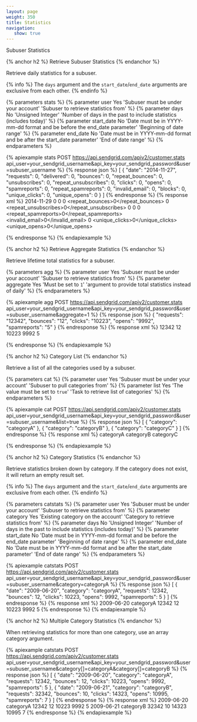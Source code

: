 ```yaml
---
layout: page
weight: 350
title: Statistics
navigation:
   show: true
---
```


Subuser Statistics

{% anchor h2 %}
Retrieve Subuser Statistics 
{% endanchor %}

Retrieve daily statistics for a subuser.

{% info %}
The <code>days</code> argument and the <code>start_date</code>/<code>end_date</code> arguments are exclusive from each other.
{% endinfo %}

{% parameters stats %}
 {% parameter user Yes 'Subuser must be under your account' 'Subuser to retrieve statistics from' %}
 {% parameter days No 'Unsigned Integer' 'Number of days in the past to include statistics (includes today)' %}
 {% parameter start_date No 'Date must be in YYYY-mm-dd format and be before the end_date parameter' 'Beginning of date range' %}
 {% parameter end_date No 'Date must be in YYYY-mm-dd format and be after the start_date parameter' 'End of date range' %}
{% endparameters %}

{% apiexample stats POST https://api.sendgrid.com/apiv2/customer.stats api_user=your_sendgrid_username&api_key=your_sendgrid_password&user=subuser_username %}
  {% response json %}
[
  {
    "date": "2014-11-27",
    "requests": 0,
    "delivered": 0,
    "bounces": 0,
    "repeat_bounces": 0,
    "unsubscribes": 0,
    "repeat_unsubscribes": 0,
    "clicks": 0,
    "opens": 0,
    "spamreports": 0,
    "repeat_spamreports": 0,
    "invalid_email": 0,
    "blocks": 0,
    "unique_clicks": 0,
    "unique_opens": 0
  }
]
  {% endresponse %}
  {% response xml %}
<stats>
  <day>
    <date>2014-11-29</date>
    <requests>0</requests>
    <delivered>0</delivered>
    <bounces>0</bounces>
    <repeat_bounces>0</repeat_bounces>
    <unsubscribes>0</unsubscribes>
    <repeat_unsubscribes>0</repeat_unsubscribes>
    <clicks>0</clicks>
    <opens>0</opens>
    <spamreports>0</spamreports>
    <repeat_spamreports>0</repeat_spamreports>
    <invalid_email>0</invalid_email>
    <blocks>0</blocks>
    <unique_clicks>0</unique_clicks>
    <unique_opens>0</unique_opens>
  </day>
</stats>

  {% endresponse %}
{% endapiexample %}

{% anchor h2 %}
Retrieve Aggregate Statistics 
{% endanchor %}

Retrieve lifetime total statistics for a subuser.

{% parameters agg %}
 {% parameter user Yes 'Subuser must be under your account' 'Subuser to retrieve statistics from' %}
 {% parameter aggregate Yes 'Must be set to <code>1</code>' 'argument to provide total statistics instead of daily' %}
{% endparameters %}


{% apiexample agg POST https://api.sendgrid.com/apiv2/customer.stats api_user=your_sendgrid_username&api_key=your_sendgrid_password&user=subuser_username&aggregate=1 %}
  {% response json %}
{
  "requests": "12342",
  "bounces": "12",
  "clicks": "10223",
  "opens": "9992",
  "spamreports": "5"
}
  {% endresponse %}
  {% response xml %}
<stats>
   <requests>12342</requests>
   <bounces>12</bounces>
   <clicks>10223</clicks>
   <opens>9992</opens>
   <spamreports>5</spamreports>
</stats>

  {% endresponse %}
{% endapiexample %}

{% anchor h2 %}
Category List
{% endanchor %}

Retrieve a list of all the categories used by a subuser.

{% parameters cat %}
 {% parameter user Yes 'Subuser must be under your account' 'Subuser to pull categories from' %}
 {% parameter list Yes 'The value must be set to <code>true</code>' 'Task to retrieve list of categories' %}
{% endparameters %}


{% apiexample cat POST https://api.sendgrid.com/apiv2/customer.stats api_user=your_sendgrid_username&api_key=your_sendgrid_password&user=subuser_username&list=true %}
  {% response json %}
[
  {
    "category": "categoryA"
  },
  {
    "category": "categoryB"
  },
  {
    "category": "categoryC"
  }
]
  {% endresponse %}
  {% response xml %}
<categories>
   <category>categoryA</category>
   <category>categoryB</category>
   <category>categoryC</category>
</categories>

  {% endresponse %}
{% endapiexample %}

{% anchor h2 %}
Category Statistics
{% endanchor %}

Retrieve statistics broken down by category. If the category does not exist, it will return an empty result set.

{% info %}
The <code>days</code> argument and the <code>start_date</code>/<code>end_date</code> arguments are exclusive from each other.
{% endinfo %}

{% parameters catstats %}
 {% parameter user Yes 'Subuser must be under your account' 'Subuser to retrieve statistics from' %}
 {% parameter category Yes 'Existing category on the account' 'Category to retrieve statistics from' %}
 {% parameter days No 'Unsigned Integer' 'Number of days in the past to include statistics (includes today)' %}
 {% parameter start_date No 'Date must be in YYYY-mm-dd format and be before the end_date parameter' 'Beginning of date range' %}
 {% parameter end_date No 'Date must be in YYYY-mm-dd format and be after the start_date parameter' 'End of date range' %}
{% endparameters %}

{% apiexample catstats POST https://api.sendgrid.com/apiv2/customer.stats api_user=your_sendgrid_username&api_key=your_sendgrid_password&user=subuser_username&category=categoryA %}
  {% response json %}
[
  {
    "date": "2009-06-20",
    "category": "categoryA",
    "requests": 12342,
    "bounces": 12,
    "clicks": 10223,
    "opens": 9992,
    "spamreports": 5
  }
]
  {% endresponse %}
  {% response xml %}
<stats>
  <day>
    <date>2009-06-20</date>
    <category>categoryA</category>
    <requests>12342</requests>
    <bounces>12</bounces>
    <clicks>10223</clicks>
    <opens>9992</opens>
    <spamreports>5</spamreports>
  </day>
</stats>
  {% endresponse %}
{% endapiexample %}

{% anchor h2 %}
Multiple Category Statistics
{% endanchor %}

When retrieving statistics for more than one category, use an array category argument.

{% apiexample catstats POST https://api.sendgrid.com/apiv2/customer.stats api_user=your_sendgrid_username&api_key=your_sendgrid_password&user=subuser_username&category[]=categoryA&category[]=categoryB %}
  {% response json %}
[
  {
    "date": "2009-06-20",
    "category": "categoryA",
    "requests": 12342,
    "bounces": 12,
    "clicks": 10223,
    "opens": 9992,
    "spamreports": 5
  },
  {
    "date": "2009-06-21",
    "category": "categoryB",
    "requests": 32342,
    "bounces": 10,
    "clicks": 14323,
    "opens": 10995,
    "spamreports": 7
  }
]
  {% endresponse %}
  {% response xml %}
<stats>
  <day>
    <date>2009-06-20</date>
    <category>categoryA</category>
    <requests>12342</requests>
    <bounces>12</bounces>
    <clicks>10223</clicks>
    <opens>9992</opens>
    <spamreports>5</spamreports>
  </day>
  <day>
      <date>2009-06-21</date>
      <category>categoryB</category>
      <requests>32342</requests>
      <bounces>10</bounces>
      <clicks>14323</clicks>
      <opens>10995</opens>
      <spamreports>7</spamreports>
  </day>
</stats>
  {% endresponse %}
{% endapiexample %}
